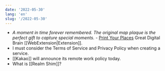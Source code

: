 ```yaml
---
date: '2022-05-30'
lang: 'en'
slug: '/2022-05-30'
---
```


- _A moment in time forever remembered. The original map plaque is the perfect gift to capture special moments._ - [Print Your Places](https://printyourplaces.com/) Great Digital Brain [[WebExtension|Extension]].
- I must consider the Terms of Service and Privacy Policy when creating a service.
- [[Kakao]] will announce its remote work policy today.
- What is [[Realm Shim]]?
